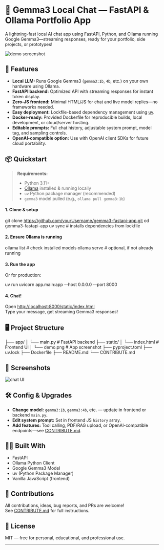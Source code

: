 # 💬 Gemma3 Local Chat — FastAPI & Ollama Portfolio App

A lightning-fast local AI chat app using FastAPI, Python, and Ollama running Google Gemma3—streaming responses, ready for your portfolio, side projects, or prototypes!

![demo screenshot](static/demo.png)

## 🚀 Features

- **Local LLM:** Runs Google Gemma3 (`gemma3:1b`, `4b`, etc.) on your own hardware using Ollama.
- **FastAPI backend:** Optimized API with streaming responses for instant token display.
- **Zero-JS frontend:** Minimal HTML/JS for chat and live model replies—no frameworks needed.
- **Easy deployment:** Lockfile-based dependency management using [uv](https://astral.sh/uv/).
- **Docker-ready:** Provided Dockerfile for reproducible builds, local development, or cloud/server hosting.
- **Editable prompts:** Full chat history, adjustable system prompt, model tag, and sampling controls.
- **OpenAI-compatible option:** Use with OpenAI client SDKs for future cloud portability.

## 📦 Quickstart

> **Requirements:**  
> - Python 3.11+  
> - [Ollama](https://ollama.com/) installed & running locally  
> - `uv` Python package manager (recommended)
> - `gemma3` model pulled (e.g., `ollama pull gemma3:1b`)

#### 1. Clone & setup

git clone https://github.com/yourUsername/gemma3-fastapi-app.git
cd gemma3-fastapi-app
uv sync # installs dependencies from lockfile


#### 2. Ensure Ollama is running

ollama list # check installed models
ollama serve # optional, if not already running


#### 3. Run the app


Or for production:

uv run uvicorn app.main:app --host 0.0.0.0 --port 8000


#### 4. Chat!

Open [http://localhost:8000/static/index.html](http://localhost:8000/static/index.html)  
Type your message, get streaming Gemma3 responses!

## 🖥️ Project Structure

├── app/
│ └── main.py # FastAPI backend
├── static/
│ └── index.html # Frontend UI
│ └── demo.png # App screenshot
├── pyproject.toml
├── uv.lock
├── Dockerfile
├── README.md
└── CONTRIBUTE.md


## 🤩 Screenshots

![chat UI](static/demo.png)

## 🛠️ Config & Upgrades

- **Change model:** `gemma3:1b`, `gemma3:4b`, etc. — update in frontend or backend `main.py`.
- **Edit system prompt:** Set in frontend JS `history` array.
- **Add features:** Tool calling, PDF/RAG upload, or OpenAI-compatible endpoints—see [CONTRIBUTE.md](CONTRIBUTE.md).

## 👩‍💻 Built With

- FastAPI
- Ollama Python Client
- Google Gemma3 Model
- uv (Python Package Manager)
- Vanilla JavaScript (frontend)

## 📣 Contributions

All contributions, ideas, bug reports, and PRs are welcome!  
See [CONTRIBUTE.md](CONTRIBUTE.md) for full instructions.

## 📝 License

MIT — free for personal, educational, and professional use.

---

